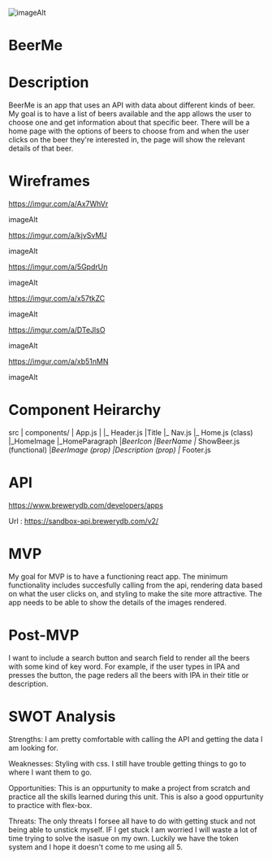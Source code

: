 ![imageAlt](https://media.giphy.com/media/xT8qBhrlNooHBYR9f2/giphy.gif)

# BeerMe

# Description
BeerMe is an app that uses an API with data about different kinds of beer. My goal is to have a list of beers available and the app allows the user to choose one and get information about that specific beer. There will be a home page with the options of beers to choose from and when the user clicks on the beer they're interested in, the page will show the relevant details of that beer.

# Wireframes
https://imgur.com/a/Ax7WhVr

imageAlt

https://imgur.com/a/kjvSvMU

imageAlt

https://imgur.com/a/5GpdrUn

imageAlt

https://imgur.com/a/x57tkZC

imageAlt

https://imgur.com/a/DTeJlsO

imageAlt

https://imgur.com/a/xb51nMN

imageAlt

# Component Heirarchy
src |
    components/ 
    | App.js |
    |_ Header.js |Title 
    |_ Nav.js 
    |_ Home.js (class) 
        |_HomeImage 
        |_HomeParagraph 
        |_BeerIcon 
        |BeerName 
    |_ ShowBeer.js (functional) |_BeerImage (prop) |Description (prop) 
    |_ Footer.js

# API
https://www.brewerydb.com/developers/apps

Url : https://sandbox-api.brewerydb.com/v2/


# MVP
My goal for MVP is to have a functioning react app. The minimum functionality includes succesfully calling from the api, rendering data based on what the user clicks on, and styling to make the site more attractive. The app needs to be able to show the details of the images rendered.

# Post-MVP
I want to include a search button and search field to render all the beers with some kind of key word. For example, if the user types in IPA and presses the button, the page reders all the beers with IPA in their title or description.

# SWOT Analysis
Strengths: I am pretty comfortable with calling the API and getting the data I am looking for.

Weaknesses: Styling with css. I still have trouble getting things to go to where I want them to go.

Opportunities: This is an oppurtunity to make a project from scratch and practice all the skills learned during this unit. This is also a good oppurtunity to practice with flex-box.

Threats: The only threats I forsee all have to do with getting stuck and not being able to unstick myself. IF I get stuck I am worried I will waste a lot of time trying to solve the isasue on my own. Luckily we have the token system and I hope it doesn't come to me using all 5.